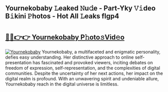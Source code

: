 ## Yournekobaby 𝙻eaked 𝙽u𝚍e - Part-Yky 𝚅𝚒deo B𝚒kini 𝙿hotos - Hot All 𝙻eaks flgp4

# <h2><a href="http://ld2g3y.urlbe.top/?page=Yournekobaby">🔗🔗👉👉 Yournekobaby P𝚑oto𝚜Vid𝚎o</a></h2>

[![Yournekobaby](https://i.imgur.com/eBuTRDB.gif)](http://ld2g3y.urlbe.top/?page=Yournekobaby)
Yournekobaby, a multifaceted and enigmatic personality, defies easy understanding. Her distinctive approach to online self-presentation has fascinated and provoked viewers, inciting debates on freedom of expression, self-representation, and the complexities of digital communities. Despite the uncertainty of her next actions, her impact on the digital realm is profound. With an unwavering spirit and undeniable allure, Yournekobaby reach in the digital universe is limitless.
